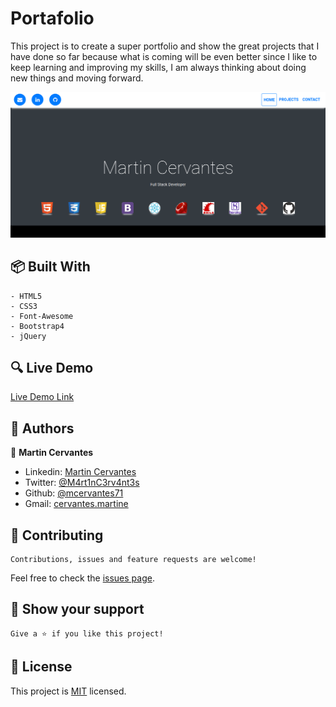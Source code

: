 # Portafolio

This project is to create a super portfolio and show the great projects that I have done so far because what is coming will be even better since I like to keep learning and improving my skills, I am always thinking about doing new things and moving forward.

![screenshot](./Screenshot.png)

## :package: Built With

    - HTML5
    - CSS3
    - Font-Awesome
    - Bootstrap4
    - jQuery

## :mag: Live Demo

[Live Demo Link](https://mcervantes71.github.io/mcervantes71/index.html)

## :busts_in_silhouette: Authors

👤 **Martin Cervantes**

- Linkedin: [Martin Cervantes](https://www.linkedin.com/in/cervantesmartin/)
- Twitter: [@M4rt1nC3rv4nt3s](https://twitter.com/M4rt1nC3rv4nt3s)
- Github: [@mcervantes71](https://github.com/mcervantes71)
- Gmail: [cervantes.martine](mailto:cervantes.martine@gmail.com)

## 🤝 Contributing

    Contributions, issues and feature requests are welcome!

Feel free to check the [issues page](../../issues).

## :star2: Show your support

    Give a ⭐️ if you like this project!

## 📝 License

This project is [MIT](lic.url) licensed.
